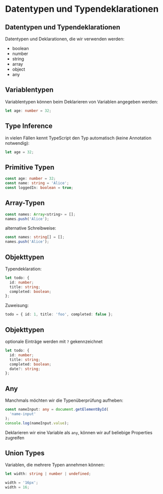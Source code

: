 # Datentypen und Typendeklarationen

## Datentypen und Typendeklarationen

Datentypen und Deklarationen, die wir verwenden werden:

- boolean
- number
- string
- array
- object
- any

## Variablentypen

Variablentypen können beim Deklarieren von Variablen angegeben werden:

```ts
let age: number = 32;
```

## Type Inference

in vielen Fällen kennt TypeScript den Typ automatisch (keine Annotation notwendig):

```ts
let age = 32;
```

## Primitive Typen

```ts
const age: number = 32;
const name: string = 'Alice';
const loggedIn: boolean = true;
```

## Array-Typen

```js
const names: Array<string> = [];
names.push('Alice');
```

alternative Schreibweise:

```ts
const names: string[] = [];
names.push('Alice');
```

## Objekttypen

Typendeklaration:

```ts
let todo: {
  id: number;
  title: string;
  completed: boolean;
};
```

Zuweisung:

```ts
todo = { id: 1, title: 'foo', completed: false };
```

## Objekttypen

optionale Einträge werden mit `?` gekennzeichnet

```ts
let todo: {
  id: number;
  title: string;
  completed: boolean;
  date?: string;
};
```

## Any

Manchmals möchten wir die Typenüberprüfung aufheben:

```ts
const nameInput: any = document.getElementById(
  'name-input'
);
console.log(nameInput.value);
```

Deklarieren wir eine Variable als `any`, können wir auf beliebige Properties zugreifen

## Union Types

Variablen, die mehrere Typen annehmen können:

```ts
let width: string | number | undefined;

width = '16px';
width = 16;
```

